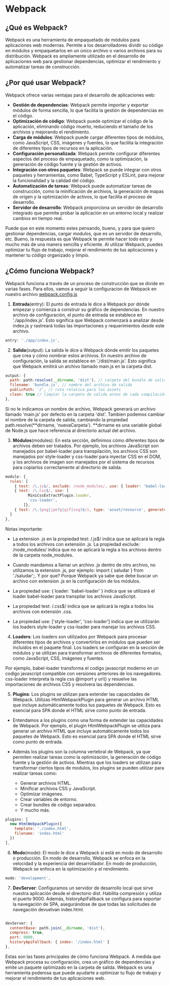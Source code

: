 # Webpack

## ¿Qué es Webpack?

Webpack es una herramienta de empaquetado de módulos para aplicaciones web modernas. Permite a los desarrolladores dividir su código en módulos y empaquetarlos en un único archivo o varios archivos para su distribución. Webpack es ampliamente utilizado en el desarrollo de aplicaciones web para gestionar dependencias, optimizar el rendimiento y automatizar tareas de construcción.

## ¿Por qué usar Webpack?

Webpack ofrece varias ventajas para el desarrollo de aplicaciones web:

- **Gestión de dependencias**: Webpack permite importar y exportar módulos de forma sencilla, lo que facilita la gestión de dependencias en el código.
- **Optimización de código**: Webpack puede optimizar el código de la aplicación, eliminando código muerto, reduciendo el tamaño de los archivos y mejorando el rendimiento.
- **Carga de módulos**: Webpack puede cargar diferentes tipos de módulos, como JavaScript, CSS, imágenes y fuentes, lo que facilita la integración de diferentes tipos de recursos en la aplicación.
- **Configuración personalizada**: Webpack permite configurar diferentes aspectos del proceso de empaquetado, como la optimización, la generación de código fuente y la gestión de activos.
- **Integración con otros paquetes**: Webpack se puede integrar con otros paquetes y herramientas, como Babel, TypeScript y ESLint, para mejorar la funcionalidad y la calidad del código.
- **Automatización de tareas**: Webpack puede automatizar tareas de construcción, como la minificación de archivos, la generación de mapas de origen y la optimización de activos, lo que facilita el proceso de desarrollo.
- **Servidor de desarrollo**: Webpack proporciona un servidor de desarrollo integrado que permite probar la aplicación en un entorno local y realizar cambios en tiempo real.

Puede que en este momento estes pensando, bueno, y para que quiero gestionar dependencias, cargar modulos, que es un servidor de desarrollo, etc. Bueno, la respuesta es que Webpack te permite hacer todo esto y mucho más de una manera sencilla y eficiente. Al utilizar Webpack, puedes optimizar tu flujo de trabajo, mejorar el rendimiento de tus aplicaciones y mantener tu código organizado y limpio.

## ¿Cómo funciona Webpack?

Webpack funciona a través de un proceso de construcción que se divide en varias fases. Para ellos, vamos a seguir la configuracion de Webpack en nuestro archivo [webpack.config.js](../webpack.config.js)

1. **Entrada**(entry): El punto de entrada le dice a Webpack por dónde empezar y comienza a construir su gráfico de dependencias. En nuestro archivo de configuración, el punto de entrada se establece en './app/index.js'. Esto significa que Webpack comenzará a analizar desde index.js y rastreará todas las importaciones y requerimientos desde este archivo.

```javascript
entry: './app/index.js',
```

2. **Salida**(output): La salida le dice a Webpack dónde emitir los paquetes que crea y cómo nombrar estos archivos. En nuestro archivo de configuración, la salida se establece en './dist/main.js'. Esto significa que Webpack emitirá un archivo llamado main.js en la carpeta dist.

```javascript
output: {
  path: path.resolve(__dirname, 'dist'), // carpeta del bundle de salida
  filename: 'bundle.js', // nombre del archivo de salida
  publicPath: '/', // ruta relativa para los assets
  clean: true // limpiar la carpeta de salida antes de cada compilación
},
```

Si no le indicamos un nombre de archivo, Webpack generará un archivo llamado 'main.js' por defecto en la carpeta 'dist'. Tambien podemos cambiar el nombre de la carpeta de salida, cambiando la propiedad path.resolve(**dirname, 'nuevaCarpeta'). **dirname es una variable global de Node.js que hace referencia al directorio actual del archivo.

3. **Módulos**(modules): En esta sección, definimos cómo diferentes tipos de archivos deben ser tratados. Por ejemplo, los archivos JavaScript son manejados por babel-loader para transpilación, los archivos CSS son manejados por style-loader y css-loader para inyectar CSS en el DOM, y los archivos de imagen son manejados por el sistema de recursos para copiarlos correctamente al directorio de salida.

```javascript
module: {
  rules: [
    { test: /\.js$/, exclude: /node_modules/, use: { loader: 'babel-loader' } },
    { test: /\.css$/, use: [
          MiniCssExtractPlugin.loader,
          'css-loader',
        ]},
    { test: /\.(png|jpe?g|gif|svg)$/i, type: 'asset/resource', generator: { filename: 'assets/images/[hash][ext][query]' } }
  ]
},
```

Notas importante:

- La extension .js en la propiedad test: /\.js$/ indica que se aplicará la regla a todos los archivos con extensión .js. La propiedad exclude: /node_modules/ indica que no se aplicará la regla a los archivos dentro de la carpeta node_modules.

- Cuando mandamos a llamar un archivo .js dentro de otro archivo, no utilizamos la extension .js, por ejemplo: import { saludar } from './saludar';. Y por que? Porque Webpack ya sabe que debe buscar un archivo con extension .js en la configuración de los módulos.

- La propiedad use: { loader: 'babel-loader' } indica que se utilizará el loader babel-loader para transpilar los archivos JavaScript.

- La propiedad test: /\.css$/ indica que se aplicará la regla a todos los archivos con extensión .css.

- La propiedad use: ['style-loader', 'css-loader'] indica que se utilizarán los loaders style-loader y css-loader para manejar los archivos CSS.

4. **Loaders**: Los loaders son utilizados por Webpack para procesar diferentes tipos de archivos y convertirlos en módulos que pueden ser incluidos en el paquete final. Los loaders se configuran en la sección de módulos y se utilizan para transformar archivos de diferentes formatos, como JavaScript, CSS, imágenes y fuentes.

Por ejemplo, babel-loader transforma el codigo javascript moderno en un codigo javascript compatible con versiones anteriores de los navegadores. css-loader interpreta la regla css @import y url() y resuelve las importaciones de archivos CSS y resolvera las dependencias.

5. **Plugins**: Los plugins se utilizan para extender las capacidades de Webpack. Utilizas HtmlWebpackPlugin para generar un archivo HTML que incluye automáticamente todos tus paquetes de Webpack. Esto es esencial para SPA donde el HTML sirve como punto de entrada.

- Entendamos a los plugins como una forma de extender las capacidades de Webpack. Por ejemplo, el plugin HtmlWebpackPlugin se utiliza para generar un archivo HTML que incluye automáticamente todos los paquetes de Webpack. Esto es esencial para SPA donde el HTML sirve como punto de entrada.

- Además los plugins son la columna vertebral de Webpack, ya que permiten realizar tareas como la optimización, la generación de código fuente y la gestión de activos. Mientras que los loaders se utilizan para transformar ciertos tipos de modulos, los plugins se pueden utilizar para realizar tareas como:

  - Generar archivos HTML.
  - Minificar archivos CSS y JavaScript.
  - Optimizar imágenes.
  - Crear variables de entorno.
  - Crear bundles de código separados.
  - Y mucho más.

```javascript
plugins: [
  new HtmlWebpackPlugin({
    template: './index.html',
    filename: 'index.html'
  })
],
```

6. **Modo**(mode): El modo le dice a Webpack si está en modo de desarrollo o producción. En modo de desarrollo, Webpack se enfoca en la velocidad y la experiencia del desarrollador. En modo de producción, Webpack se enfoca en la optimización y el rendimiento.

```javascript
mode: 'development',
```

7. **DevServer**: Configuramos un servidor de desarrollo local que sirve nuestra aplicación desde el directorio dist. Habilita compresión y utiliza el puerto 9000. Además, historyApiFallback se configura para soportar la navegación de SPA, asegurándose de que todas las solicitudes de navegación devuelvan index.html.

```javascript

devServer: {
  contentBase: path.join(__dirname, 'dist'),
  compress: true,
  port: 9000,
  historyApiFallback: { index: '/index.html' }
},
```

Estas son las fases principales de cómo funciona Webpack. A medida que Webpack procesa su configuración, crea un gráfico de dependencias y emite un paquete optimizado en la carpeta de salida. Webpack es una herramienta poderosa que puede ayudarte a optimizar tu flujo de trabajo y mejorar el rendimiento de tus aplicaciones web.
